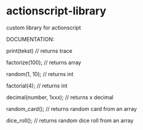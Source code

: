 # actionscript-library
custom library for actionscript

DOCUMENTATION:

print(tekst) // returns trace

factorize(100); // returns array

random(1, 10); // returns int

factorial(4); // returns int

decimal(number, 1xxx); // returns x decimal

random_card(); // returns random card from an array

dice_roll(); // returns random dice roll from an array